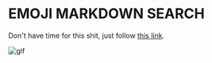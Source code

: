 # EMOJI MARKDOWN SEARCH

Don't have time for this shit, just follow [this link](https://obscure-shore-44689.herokuapp.com/).

![gif](https://media.giphy.com/media/104ueR8J1OPM2s/giphy-downsized-large.gif)
